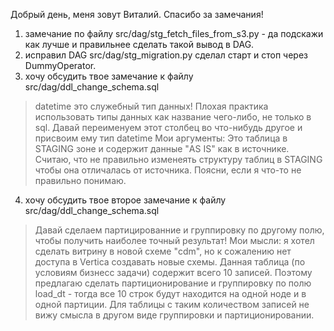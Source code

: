 Добрый день, меня зовут Виталий.
Спасибо за замечания!
1. замечание по файлу src/dag/stg_fetch_files_from_s3.py - да подскажи как лучше и правильнее сделать такой вывод в DAG.
2. исправил DAG src/dag/stg_migration.py сделал старт и стоп через DummyOperator.
3. хочу обсудить твое замечание к файлу src/dag/ddl_change_schema.sql
  > datetime это служебный тип данных! Плохая практика использовать типы данных как название чего-либо, не только в sql. Давай переименуем этот столбец во что-нибудь другое и присвоим ему тип datetime
Мои аргументы: Это таблица в STAGING зоне и содержит данные "AS IS" как в источнике. Считаю, что не правильно изменеять структуру таблиц в STAGING чтобы она отличалась от источника.
Поясни, если я что-то не правильно понимаю.
4. хочу обсудить твое второе замечание к файлу src/dag/ddl_change_schema.sql
  > Давай сделаем партицированние и группировку по другому полю, чтобы получить наиболее точный результат!
Мои мысли: я хотел сделать витрину в новой схеме "cdm", но к сожалению нет доступа в Vertica создавать новые схемы. Данная таблица (по условиям бизнесс задачи) содержит всего 10 записей.
Поэтому предлагаю сделать партиционирование и группировку по полю load_dt - тогда все 10 строк будут находится на одной ноде и в одной партиции.
Для таблицы с таким количеством записей не вижу смысла в другом виде группировки и партиционировании.

